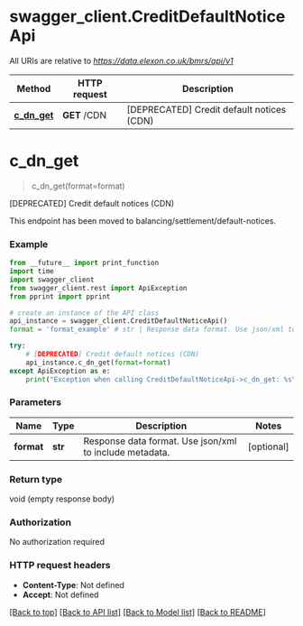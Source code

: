 # swagger_client.CreditDefaultNoticeApi

All URIs are relative to *https://data.elexon.co.uk/bmrs/api/v1*

Method | HTTP request | Description
------------- | ------------- | -------------
[**c_dn_get**](CreditDefaultNoticeApi.md#c_dn_get) | **GET** /CDN | [DEPRECATED] Credit default notices (CDN)

# **c_dn_get**
> c_dn_get(format=format)

[DEPRECATED] Credit default notices (CDN)

This endpoint has been moved to balancing/settlement/default-notices.

### Example
```python
from __future__ import print_function
import time
import swagger_client
from swagger_client.rest import ApiException
from pprint import pprint

# create an instance of the API class
api_instance = swagger_client.CreditDefaultNoticeApi()
format = 'format_example' # str | Response data format. Use json/xml to include metadata. (optional)

try:
    # [DEPRECATED] Credit default notices (CDN)
    api_instance.c_dn_get(format=format)
except ApiException as e:
    print("Exception when calling CreditDefaultNoticeApi->c_dn_get: %s\n" % e)
```

### Parameters

Name | Type | Description  | Notes
------------- | ------------- | ------------- | -------------
 **format** | **str**| Response data format. Use json/xml to include metadata. | [optional] 

### Return type

void (empty response body)

### Authorization

No authorization required

### HTTP request headers

 - **Content-Type**: Not defined
 - **Accept**: Not defined

[[Back to top]](#) [[Back to API list]](../README.md#documentation-for-api-endpoints) [[Back to Model list]](../README.md#documentation-for-models) [[Back to README]](../README.md)

